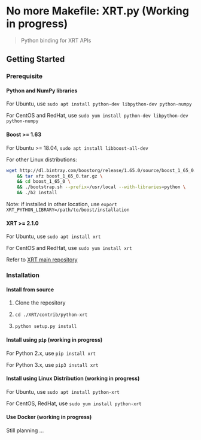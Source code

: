 # No more Makefile: XRT.py (Working in progress)

> Python binding for XRT APIs

## Getting Started

### Prerequisite

#### Python and NumPy libraries

For Ubuntu, use `sudo apt install python-dev libpython-dev python-numpy`

For CentOS and RedHat, use `sudo yum install python-dev libpython-dev python-numpy`

#### Boost >= 1.63

For Ubuntu >= 18.04, `sudo apt install libboost-all-dev`

For other Linux distributions:

```bash
wget http://dl.bintray.com/boostorg/release/1.65.0/source/boost_1_65_0.tar.gz \
    && tar xfz boost_1_65_0.tar.gz \
    && cd boost_1_65_0 \
    && ./bootstrap.sh --prefix=/usr/local --with-libraries=python \
    && ./b2 install
```

Note: if installed in other location, use `export XRT_PYTHON_LIBRARY=/path/to/boost/installation`

#### XRT >= 2.1.0

For Ubuntu, use `sudo apt install xrt`

For CentOS and RedHat, use `sudo yum install xrt`

Refer to [XRT main repository](https://github.com/Xilinx/XRT)

### Installation

#### Install from source

1. Clone the repository

2. `cd ./XRT/contrib/python-xrt`

3. `python setup.py install`

#### Install using `pip` (working in progress)

For Python 2.x, use `pip install xrt`

For Python 3.x, use `pip3 install xrt`

#### Install using Linux Distribution (working in progress)

For Ubuntu, use `sudo apt install python-xrt`

For CentOS, RedHat, use `sudo yum install python-xrt`

#### Use Docker (working in progress)

Still planning ...